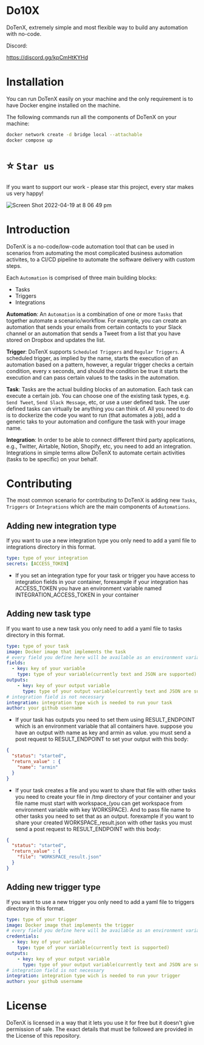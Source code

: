 # Do10X
DoTenX, extremely simple and most flexible way to build any automation with no-code.


Discord:

https://discord.gg/kpCmHtKYHd



# Installation

You can run DoTenX easily on your machine and the only requirement is to have Docker engine installed on the machine.

The following commands run all the components of DoTenX on your machine:

``` bash
docker network create -d bridge local --attachable
docker compose up
```

# ⭐️ `Star us`

If you want to support our work - please star this project, every star makes us very happy!

![Screen Shot 2022-04-19 at 8 06 49 pm](https://user-images.githubusercontent.com/15846333/163980940-dd63f362-dfdc-45e5-9d4c-68a144434905.png)



# Introduction
DoTenX is a no-code/low-code automation tool that can be used in scenarios from automating the most complicated business automation activites, to a CI/CD pipeline to automate the software delivery with custom steps. 

Each `Automation` is comprised of three main building blocks:
* Tasks
* Triggers
* Integrations

**Automation**: An `Automation` is a combination of one or more `Tasks` that together automate a scenario/workflow. For example, you can create an automation that sends your emails from certain contacts to your Slack channel or an automation that sends a Tweet from a list that you have stored on Dropbox and updates the list.

**Trigger**: DoTenX supports `Scheduled Triggers` and `Regular Triggers`. A scheduled trigger, as implied by the name, starts the execution of an automation based on a pattern, however, a regular trigger checks a certain condition, every x seconds, and should the condition be true it starts the execution and can pass certain values to the tasks in the automation.

**Task**: Tasks are the actual building blocks of an automation. Each task can execute a certain job. You can choose one of the existing task types, e.g. `Send Tweet`, `Send Slack Message`, etc, or use a user defined task. The user defined tasks can virtually be anything you can think of. All you need to do is to dockerize the code you want to run (that automates a job), add a generic taks to your automation and configure the task with your image name.

**Integration**: In order to be able to connect different third party applications, e.g., Twitter, Airtable, Notion, Shopify, etc, you need to add an integration. Integrations in simple terms allow DoTenX to automate certain activities (tasks to be specific) on your behalf.

# Contributing

The most common scenario for contributing to DoTenX is adding new `Tasks`, `Triggers` or `Integrations` which are the main components of `Automations`.

## Adding new integration type

If you want to use a new integration type you only need to add a yaml file 
to integrations directory in this format.
``` yaml
type: type of your integration
secrets: [ACCESS_TOKEN]
```
* If you set an integration type for your task or trigger you have access to integration fields in your container, forexample if your integration has ACCESS_TOKEN you have an environment variable named INTEGRATION_ACCESS_TOKEN in your container

## Adding new task type

If you want to use a new task you only need to add a yaml file 
to tasks directory in this format.
``` yaml
type: type of your task
image: Docker image that implements the task
# every field you define here will be available as an environment variable in container with the same key
fields:
  - key: key of your variable
    type: type of your variable(currently text and JSON are supported)
outputs:
    - key: key of your output variable
      type: type of your output variable(currently text and JSON are supported)
# integration field is not necessary
integration: integration type wich is needed to run your task
author: your github username 
```
* If your task has outputs you need to set them using RESULT_ENDPOINT which is an environment variable that all containers have. suppose you have an output with name as key and armin as value. you must send a post request to RESULT_ENDPOINT to set your output with this body:

``` json
{
  "status": "started",
  "return_value" : {
    "name": "armin"
  }
}
```

* If your task creates a file and you want to share that file with other tasks you need to create your file in /tmp directory of your container and your file name must start with workspace_(you can get workspace from environment variable with key WORKSPACE). 
And to pass file name to other tasks you need to set that as an output.
forexample if you want to share your created WORKSPACE_result.json with other tasks you must send a post request to RESULT_ENDPOINT with this body:

``` json
{
  "status": "started",
  "return_value" : {
    "file": "WORKSPACE_result.json"
  }
}
```


## Adding new trigger type

If you want to use a new trigger you only need to add a yaml file 
to triggers directory in this format.
``` yaml
type: type of your trigger
image: Docker image that implements the trigger
# every field you define here will be available as an environment variable in container with the same key
credentials:
  - key: key of your variable
    type: type of your variable(currently text is supported)
outputs:
    - key: key of your output variable
      type: type of your output variable(currently text and JSON are supported)
# integration field is not necessary
integration: integration type wich is needed to run your trigger
author: your github username 
``` 

# License 
DoTenX is licensed in a way that it lets you use it for free but it doesn't give permission of sale.
The exact details that must be followed are provided in the License of this repository.
